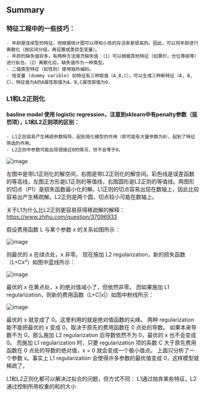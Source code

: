 ## Summary

### 特征工程中的一些技巧：
	- 年龄是连续型的特征，但根据统计图可以得知小孩的存活率是很高的。因此，可以将年龄进行离散化（按区间分组，再设置成类目型变量）。
	- 年龄的缺失值较多，有两种方法填充缺失值：（1）可以根据其他特征（如票价，仓位等级等）进行拟合。（2）离散化后，缺失值作为一种类型。
	- 二值类型特征（如性别）使用独热编码。
	- 哑变量 (dummy varible) 如特征有三种取值（A,B,C），可以生成三种新特征（A, B, C），特征值为A的A属性取值为A，B,C属性取值为0.

### L1和L2正则化
#### basline model 使用 logistic regression，注意到sklearn中有penalty参数（惩罚项），L1和L2正则项的区别：
	- L1正则容易产生稀疏参数矩阵，起到简化模型的作用（即可能有大量参数为0），起到了特征筛选的作用。
	- L2正则中参数可能出现很接近0的情况，但不会等于0。

![image](https://github.com/HenryYuen128/Kaggle-Titanic/blob/master/pic/l1andl2.png)

左图中是带L1正则化的解空间，右图是带L2正则化的解空间。彩色线是误差函数的等高线，左图正方形是L1正则的等值线，右图圆形是L2正则的等值线。两图形的切点（P1）是损失函数最小化的解。L1正则的切点容易出现在数轴上，因此比较容易出产生稀疏解。L2正则是两个圆，切点较小可能在数轴上。

关于L1为什么比L2正则更容易获得稀疏解的解释：
https://www.zhihu.com/question/37096933

假设费用函数 L 与某个参数 x 的关系如图所示：

![image](https://github.com/HenryYuen128/Kaggle-Titanic/blob/master/pic/costFunction.jpeg)

则最优的 x 在绿点处，x 非零。
现在施加 L2 regularization，新的损失函数（L+Cx²）如图中蓝线所示：

![image](https://github.com/HenryYuen128/Kaggle-Titanic/blob/master/pic/l2%20regularization.jpeg)

最优的 x 在黄点处，x 的绝对值减小了，但依然非零。
而如果施加 L1 regularization，则新的费用函数（L+C|x|）如图中粉线所示：

![image](https://github.com/HenryYuen128/Kaggle-Titanic/blob/master/pic/l1%20regularization.jpeg)

最优的 x 就变成了 0。这里利用的就是绝对值函数的尖峰。
两种 regularization 能不能把最优的 x 变成 0，取决于原先的费用函数在 0 点处的导数。
如果本来导数不为 0，那么施加 L2 regularization 后导数依然不为 0，最优的 x 也不会变成 0。
而施加 L1 regularization 时，只要 regularization 项的系数 C 大于原先费用函数在 0 点处的导数的绝对值，x = 0 就会变成一个极小值点。
上面只分析了一个参数 x。事实上 L1 regularization 会使得许多参数的最优值变成 0，这样模型就稀疏了。

L1和L2正则化都可以解决过拟合的问题，但方式不同：
L1通过抛弃某些特征，L2通过控制所用权重的和的大小
